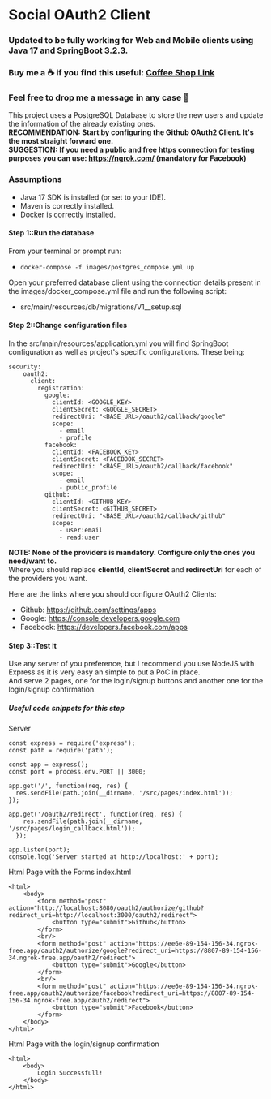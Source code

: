 # Social OAuth2 Client
### Updated to be fully working for Web and Mobile clients using **Java 17** and SpringBoot 3.2.3.

### Buy me a ☕ if you find this useful: [Coffee Shop Link](https://patreon.com/user?u=83113769&utm_medium=unknown&utm_source=join_link&utm_campaign=creatorshare_creator&utm_content=copyLink)
### Feel free to drop me a message in any case 🍿

This project uses a PostgreSQL Database to store the new users and update the information of the already existing ones.<br/>
**RECOMMENDATION: Start by configuring the Github OAuth2 Client. It's the most straight forward one.**<br/>
**SUGGESTION: If you need a public and free https connection for testing purposes you can use: https://ngrok.com/ (mandatory for Facebook)**<br/>

### Assumptions
- Java 17 SDK is installed (or set to your IDE).
- Maven is correctly installed.
- Docker is correctly installed.

#### Step 1::Run the database
From your terminal or prompt run: 
- ```docker-compose -f images/postgres_compose.yml up```

Open your preferred database client using the connection details present in the images/docker_compose.yml file and run the following script:
- src/main/resources/db/migrations/V1__setup.sql

#### Step 2::Change configuration files
In the src/main/resources/application.yml you will find SpringBoot configuration as well as project's specific configurations.
These being:
```
security:
    oauth2:
      client:
        registration:
          google:
            clientId: <GOOGLE_KEY>
            clientSecret: <GOOGLE_SECRET>
            redirectUri: "<BASE_URL>/oauth2/callback/google"
            scope:
              - email
              - profile
          facebook:
            clientId: <FACEBOOK_KEY>
            clientSecret: <FACEBOOK_SECRET>
            redirectUri: "<BASE_URL>/oauth2/callback/facebook"
            scope:
              - email
              - public_profile
          github:
            clientId: <GITHUB_KEY>
            clientSecret: <GITHUB_SECRET>
            redirectUri: "<BASE_URL>/oauth2/callback/github"
            scope:
              - user:email
              - read:user
```
**NOTE: None of the providers is mandatory. Configure only the ones you need/want to.**<br/>
Where you should replace **clientId**, **clientSecret** and **redirectUri** for each of the providers you want.

Here are the links where you should configure OAuth2 Clients:
- Github: https://github.com/settings/apps
- Google: https://console.developers.google.com
- Facebook: https://developers.facebook.com/apps

#### Step 3::Test it
Use any server of you preference, but I recommend you use NodeJS with Express as it is very easy an simple to put a PoC in place.<br>
And serve 2 pages, one for the login/signup buttons and another one for the login/signup confirmation.<br/>

##### Useful code snippets for this step
Server
```
const express = require('express');
const path = require('path');

const app = express();
const port = process.env.PORT || 3000;

app.get('/', function(req, res) {
  res.sendFile(path.join(__dirname, '/src/pages/index.html'));
});

app.get('/oauth2/redirect', function(req, res) {
    res.sendFile(path.join(__dirname, '/src/pages/login_callback.html'));
  });

app.listen(port);
console.log('Server started at http://localhost:' + port);
```

Html Page with the Forms index.html
```
<html>
    <body>
        <form method="post" action="http://localhost:8080/oauth2/authorize/github?redirect_uri=http://localhost:3000/oauth2/redirect">
            <button type="submit">Github</button>
        </form>
        <br/>
        <form method="post" action="https://ee6e-89-154-156-34.ngrok-free.app/oauth2/authorize/google?redirect_uri=https://8807-89-154-156-34.ngrok-free.app/oauth2/redirect">
            <button type="submit">Google</button>
        </form>
        <br/>
        <form method="post" action="https://ee6e-89-154-156-34.ngrok-free.app/oauth2/authorize/facebook?redirect_uri=https://8807-89-154-156-34.ngrok-free.app/oauth2/redirect">
            <button type="submit">Facebook</button>
        </form>
    </body>
</html>
```

Html Page with the login/signup confirmation
```
<html>
    <body>
        Login Successfull!
    </body>
</html>
```

